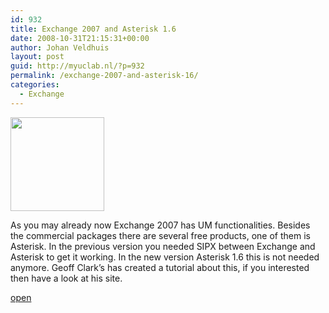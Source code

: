 ```yaml
---
id: 932
title: Exchange 2007 and Asterisk 1.6
date: 2008-10-31T21:15:31+00:00
author: Johan Veldhuis
layout: post
guid: http://myuclab.nl/?p=932
permalink: /exchange-2007-and-asterisk-16/
categories:
  - Exchange
---
```

[<img class="alignnone size-thumbnail wp-image-931" title="Geogg Clark's Blog" src="https://i2.wp.com/myuclab.nl/wp-content/uploads/2008/10/asterisk-150x150.jpg?resize=150%2C150" alt="" width="150" height="150" srcset="https://i0.wp.com/myuclab.nl/wp-content/uploads/2008/10/asterisk.jpg?resize=150%2C150&ssl=1 150w, https://i1.wp.com/myuclab.nl/wp-content/uploads//customers/myuclab.nl/myuclab.nl/httpd.www/wp-content/uploads/2008/10/asterisk.jpg?zoom=2&resize=150%2C150&ssl=1 300w, https://i1.wp.com/myuclab.nl/wp-content/uploads//customers/myuclab.nl/myuclab.nl/httpd.www/wp-content/uploads/2008/10/asterisk.jpg?zoom=3&resize=150%2C150&ssl=1 450w" sizes="(max-width: 150px) 100vw, 150px" data-recalc-dims="1" />](https://i0.wp.com/myuclab.nl/wp-content/uploads/2008/10/asterisk.jpg)

As you may already now Exchange 2007 has UM functionalities. Besides the commercial packages there are several free products, one of them is Asterisk. In the previous version you needed SIPX between Exchange and Asterisk to get it working. In the new version Asterisk 1.6 this is not needed anymore. Geoff Clark&#8217;s has created a tutorial about this, if you interested then have a look at his site.

<a href="http://blogs.technet.com/gclark/archive/2008/10/22/asterisk-1-6-0-exchange-2007-sp1-unified-messaging.aspx" target="_blank">open</a>